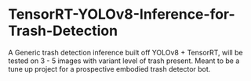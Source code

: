 # TensorRT-YOLOv8-Inference-for-Trash-Detection
A Generic trash detection inference built off YOLOv8 + TensorRT, will be tested on 3 - 5 images with variant level of trash present. Meant to be a tune up project for a prospective embodied trash detector bot.
